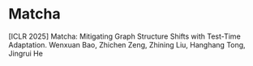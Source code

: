 # Matcha
[ICLR 2025] Matcha: Mitigating Graph Structure Shifts with Test-Time Adaptation. Wenxuan Bao, Zhichen Zeng, Zhining Liu, Hanghang Tong, Jingrui He
